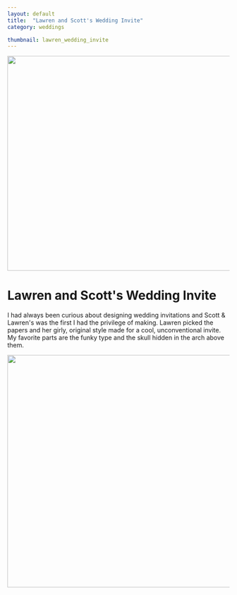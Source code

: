 ```yaml
---
layout: default
title:  "Lawren and Scott's Wedding Invite"
category: weddings

thumbnail: lawren_wedding_invite
---
```


<img src="{{ site.baseurl}}/images/lawren_wedding_invite_01.jpg" width="790" height="487">

# Lawren and Scott's Wedding Invite

I had always been curious about designing wedding invitations and Scott & Lawren's was the first I had the privilege of making. Lawren picked the papers and her girly, original style made for a cool, unconventional invite. My favorite parts are the funky type and the skull hidden in the arch above them.

<img src="{{ site.baseurl}}/images/lawren_wedding_invite_02.jpg" width="790" height="527">
